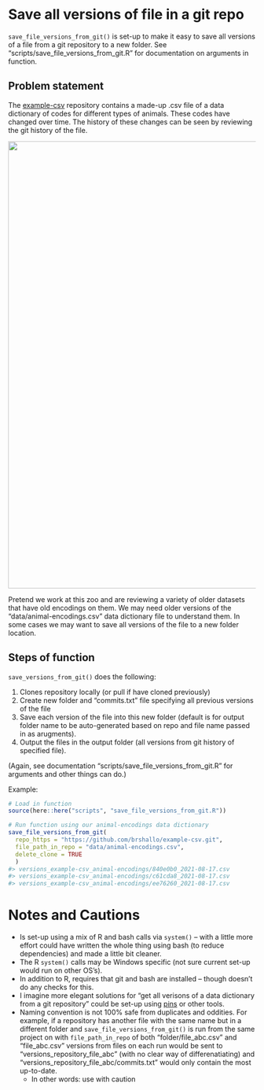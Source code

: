 
<!-- README.md is generated from README.Rmd. Please edit that file -->

# Save all versions of file in a git repo

`save_file_versions_from_git()` is set-up to make it easy to save all
versions of a file from a git repository to a new folder. See
“scripts/save\_file\_versions\_from\_git.R” for documentation on
arguments in function.

## Problem statement

The [example-csv](https://github.com/brshallo/example-csv) repository
contains a made-up .csv file of a data dictionary of codes for different
types of animals. These codes have changed over time. The history of
these changes can be seen by reviewing the git history of the file.

<img src="C:/Users/BSHALLOW/Documents/R/study/misc-repos/save-versions-from-git/figures/git-history.PNG" width="909" />

Pretend we work at this zoo and are reviewing a variety of older
datasets that have old encodings on them. We may need older versions of
the “data/animal-encodings.csv” data dictionary file to understand them.
In some cases we may want to save all versions of the file to a new
folder location.

## Steps of function

`save_versions_from_git()` does the following:

1.  Clones repository locally (or pull if have cloned previously)
2.  Create new folder and “commits.txt” file specifying all previous
    versions of the file
3.  Save each version of the file into this new folder (default is for
    output folder name to be auto-generated based on repo and file name
    passed in as arugments).
4.  Output the files in the output folder (all versions from git history
    of specified file).

(Again, see documentation “scripts/save\_file\_versions\_from\_git.R”
for arguments and other things can do.)

Example:

``` r
# Load in function
source(here::here("scripts", "save_file_versions_from_git.R"))

# Run function using our animal-encodings data dictionary
save_file_versions_from_git(
  repo_https = "https://github.com/brshallo/example-csv.git",
  file_path_in_repo = "data/animal-encodings.csv",
  delete_clone = TRUE
  )
#> versions_example-csv_animal-encodings/840e0b0_2021-08-17.csv
#> versions_example-csv_animal-encodings/c61cda8_2021-08-17.csv
#> versions_example-csv_animal-encodings/ee76260_2021-08-17.csv
```

# Notes and Cautions

-   Is set-up using a mix of R and bash calls via `system()` – with a
    little more effort could have written the whole thing using bash (to
    reduce dependencies) and made a little bit cleaner.
-   The R `system()` calls may be Windows specific (not sure current
    set-up would run on other OS’s).
-   In addition to R, requires that git and bash are installed – though
    doesn’t do any checks for this.
-   I imagine more elegant solutions for “get all verisons of a data
    dictionary from a git repository” could be set-up using
    [pins](https://github.com/rstudio/pins) or other tools.
-   Naming convention is not 100% safe from duplicates and oddities. For
    example, if a repository has another file with the same name but in
    a different folder and `save_file_versions_from_git()` is run from
    the same project on with `file_path_in_repo` of both
    “folder/file\_abc.csv” and “file\_abc.csv” versions from files on
    each run would be sent to “versions\_repository\_file\_abc” (with no
    clear way of differenatiating) and
    “versions\_repository\_file\_abc/commits.txt” would only contain the
    most up-to-date.
    -   In other words: use with caution
